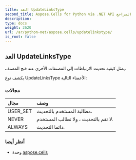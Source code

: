 ```yaml
---
title: العد UpdateLinksType
second_title: Aspose.Cells for Python via .NET API المراجع
description:
type: docs
weight: 2620
url: /ar/python-net/aspose.cells/updatelinkstype/
is_root: false
---
```

##  العد UpdateLinksType
يمثل كيفية تحديث الارتباطات إلى المصنفات الأخرى عند فتح المصنف.



يكشف نوع UpdateLinksType الأعضاء التالية:

###  مجالات
| مجال| وصف|
| :- | :- |
| USER_SET | مطالبة المستخدم بالتحديث.|
| NEVER | لا تقم بالتحديث ، ولا تطالب المستخدم.|
| ALWAYS | دائما التحديث.|



###  أنظر أيضا
* وحدة [aspose.cells](..)
